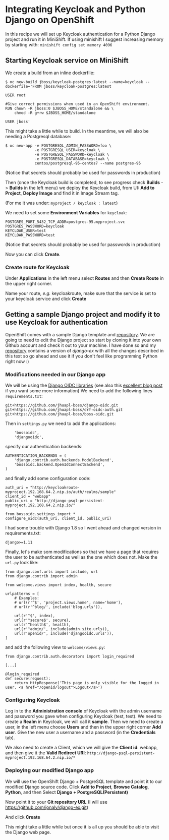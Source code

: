 # Integrating Keycloak and Python Django on OpenShift
In this recipe we will set up Keycloak authentication for a Python Django project and run it in MiniShift. If using minishift I suggest increasing memory by starting with: `minishift config set memory 4096`

## Starting Keycloak service on MiniShift
We create a build from an inline dockerfile:
```
$ oc new-build jboss/keycloak-postgres:latest --name=keycloak --dockerfile='FROM jboss/keycloak-postgres:latest
 
USER root

#Give correct permissions when used in an OpenShift environment.
RUN chown -R jboss:0 $JBOSS_HOME/standalone && \
    chmod -R g+rw $JBOSS_HOME/standalone

USER jboss'
```
This might take a little while to build. In the meantime, we will also be needing a Postgresql database:
```
$ oc new-app -e POSTGRESQL_ADMIN_PASSWORD=foo \
             -e POSTGRESQL_USER=keycloak \
             -e POSTGRESQL_PASSWORD=keycloak \
             -e POSTGRESQL_DATABASE=keycloak \
             centos/postgresql-95-centos7 --name postgres-95
```
(Notice that secrets should probably be used for passwords in production)

Then (once the Keycloak build is completed, to see progress check **Builds** -> **Builds** in the left menu) we deploy the Keycloak build, from UI: **Add to Project**, **Deploy Image** and find it in Image Stream tag.

(For me it was under: `myproject / keycloak : latest`)

We need to set some **Environment Variables** for `keycloak`:
```
POSTGRES_PORT_5432_TCP_ADDR=postgres-95.myproject.svc
POSTGRES_PASSWORD=keycloak
KEYCLOAK_USER=test
KEYCLOAK_PASSWORD=test
```
(Notice that secrets should probably be used for passwords in production)

Now you can click **Create**.

### Create route for Keycloak
Under **Applications** in the left menu select **Routes** and then **Create Route** in the upper right corner. 

Name your route, _e.g._ keycloakroute, make sure that the service is set to your keycloak service and click **Create**

## Getting a sample Django project and modify it to use Keycloak for authentication
OpenShift comes with a sample Django template and [repository](https://github.com/openshift/django-ex). 
We are going to need to edit the Django project so start by cloning it into your own Github account and 
check it out to your machine. I have done so and my [repository](https://github.com/jonalv/django-ex)
contains a version of _django-ex_ with all the changes described in this text so go ahead and use it if you don't feel like programming Python right now :)

### Modifications needed in our Django app
We will be using the [Django OIDC libraries](https://github.com/jhuapl-boss/boss-oidc) (see also this [excellent blog post](http://blog.jonharrington.org/static/integrate-django-with-keycloak/) if you want some more information)
We need to add the following lines `requirements.txt`:
```
git+https://github.com/jhuapl-boss/django-oidc.git
git+https://github.com/jhuapl-boss/drf-oidc-auth.git
git+https://github.com/jhuapl-boss/boss-oidc.git
```
Then in `settings.py` we need to add the applications:
```
    'bossoidc',
    'djangooidc',
```
specify our authentication backends:
```
AUTHENTICATION_BACKENDS = (
    'django.contrib.auth.backends.ModelBackend',
    'bossoidc.backend.OpenIdConnectBackend',
)
```
and finally add some configuration code:
```
auth_uri = "http://keycloakroute-myproject.192.168.64.2.nip.io/auth/realms/sample"
client_id = "webapp"
public_uri = "http://django-psql-persistent-myproject.192.168.64.2.nip.io/"

from bossoidc.settings import *
configure_oidc(auth_uri, client_id, public_uri)
```

I had some trouble with Django 1.8 so I went ahead and changed version in requirements.txt:

```
django>=1.11
```
Finally, let's make som modifications so that we have a page that requires the user to be authenticated as well as the one which does not. Make the `url.py` look like:

```
from django.conf.urls import include, url
from django.contrib import admin

from welcome.views import index, health, secure

urlpatterns = [
    # Examples:
    # url(r'^$', 'project.views.home', name='home'),
    # url(r'^blog/', include('blog.urls')),

    url(r'^$', index),
    url(r'^secure$', secure),
    url(r'^health$', health),
    url(r'^admin/', include(admin.site.urls)),
    url(r'openid/', include('djangooidc.urls')),
]
```
and add the following view to `welcome/views.py`:
```
from django.contrib.auth.decorators import login_required

[...]

@login_required
def secure(request):
    return HttpResponse('This page is only visible for the logged in user. <a href="/openid/logout">Logout</a>')
```
### Configuring Keycloak 
Log in to the **Administration console** of Keycloak with the admin username and password you gave when configuring Keycloak (test, test). We need to create a **Realm** in Keycloak, we will call it **sample**. Then we need to create a user, in the left menu choose **Users** and then in the upper right corner **Add user**. Give the new user a username and a password (in the **Credentials** tab).

We also need to create a Client, which we will give the **Client id**: webapp, and then give it the **Valid Redirect URI**: `http://django-psql-persistent-myproject.192.168.64.2.nip.io/*`

### Deploying our modified Django app
We will use the OpenShift Django + PostgreSQL template and point it to our modified Django source code.
Click **Add to Project**, **Browse Catalog**, **Python**, and then Select **Django + PostgreSQL(Persistent)**

Now point it to your **Git repository URL** (I will use https://github.com/jonalv/django-ex.git)

And click **Create**

This might take a little while but once it is all up you should be able to visit the Django web page.

